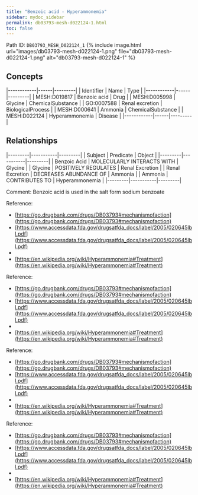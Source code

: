 ```yaml
---
title: "Benzoic acid - Hyperammonemia"
sidebar: mydoc_sidebar
permalink: db03793-mesh-d022124-1.html
toc: false 
---
```



Path ID: `DB03793_MESH_D022124_1`
{% include image.html url="images/db03793-mesh-d022124-1.png" file="db03793-mesh-d022124-1.png" alt="db03793-mesh-d022124-1" %}

## Concepts

|------------|------|---------|
| Identifier | Name | Type    |
|------------|------|---------|
| MESH:D019817 | Benzoic acid | Drug |
| MESH:D005998 | Glycine | ChemicalSubstance |
| GO:0007588 | Renal excretion | BiologicalProcess |
| MESH:D000641 | Ammonia | ChemicalSubstance |
| MESH:D022124 | Hyperammonemia | Disease |
|------------|------|---------|

## Relationships

|---------|-----------|---------|
| Subject | Predicate | Object  |
|---------|-----------|---------|
| Benzoic Acid | MOLECULARLY INTERACTS WITH | Glycine |
| Glycine | POSITIVELY REGULATES | Renal Excretion |
| Renal Excretion | DECREASES ABUNDANCE OF | Ammonia |
| Ammonia | CONTRIBUTES TO | Hyperammonemia |
|---------|-----------|---------|

Comment: Benzoic acid is used in the salt form sodium benzoate

Reference: 
  - [https://go.drugbank.com/drugs/DB03793#mechanismofaction](https://go.drugbank.com/drugs/DB03793#mechanismofaction)
  - [https://www.accessdata.fda.gov/drugsatfda_docs/label/2005/020645lbl.pdf](https://www.accessdata.fda.gov/drugsatfda_docs/label/2005/020645lbl.pdf)
  - 
  - [https://en.wikipedia.org/wiki/Hyperammonemia#Treatment](https://en.wikipedia.org/wiki/Hyperammonemia#Treatment)

Reference: 
  - [https://go.drugbank.com/drugs/DB03793#mechanismofaction](https://go.drugbank.com/drugs/DB03793#mechanismofaction)
  - [https://www.accessdata.fda.gov/drugsatfda_docs/label/2005/020645lbl.pdf](https://www.accessdata.fda.gov/drugsatfda_docs/label/2005/020645lbl.pdf)
  - 
  - [https://en.wikipedia.org/wiki/Hyperammonemia#Treatment](https://en.wikipedia.org/wiki/Hyperammonemia#Treatment)

Reference: 
  - [https://go.drugbank.com/drugs/DB03793#mechanismofaction](https://go.drugbank.com/drugs/DB03793#mechanismofaction)
  - [https://www.accessdata.fda.gov/drugsatfda_docs/label/2005/020645lbl.pdf](https://www.accessdata.fda.gov/drugsatfda_docs/label/2005/020645lbl.pdf)
  - 
  - [https://en.wikipedia.org/wiki/Hyperammonemia#Treatment](https://en.wikipedia.org/wiki/Hyperammonemia#Treatment)

Reference: 
  - [https://go.drugbank.com/drugs/DB03793#mechanismofaction](https://go.drugbank.com/drugs/DB03793#mechanismofaction)
  - [https://www.accessdata.fda.gov/drugsatfda_docs/label/2005/020645lbl.pdf](https://www.accessdata.fda.gov/drugsatfda_docs/label/2005/020645lbl.pdf)
  - 
  - [https://en.wikipedia.org/wiki/Hyperammonemia#Treatment](https://en.wikipedia.org/wiki/Hyperammonemia#Treatment)
